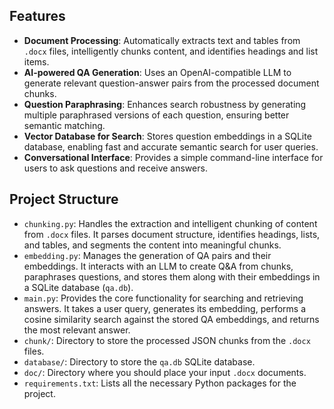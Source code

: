 ## Features

* **Document Processing**: Automatically extracts text and tables from `.docx` files, intelligently chunks content, and identifies headings and list items.
* **AI-powered QA Generation**: Uses an OpenAI-compatible LLM to generate relevant question-answer pairs from the processed document chunks.
* **Question Paraphrasing**: Enhances search robustness by generating multiple paraphrased versions of each question, ensuring better semantic matching.
* **Vector Database for Search**: Stores question embeddings in a SQLite database, enabling fast and accurate semantic search for user queries.
* **Conversational Interface**: Provides a simple command-line interface for users to ask questions and receive answers.

## Project Structure

* `chunking.py`: Handles the extraction and intelligent chunking of content from `.docx` files. It parses document structure, identifies headings, lists, and tables, and segments the content into meaningful chunks.
* `embedding.py`: Manages the generation of QA pairs and their embeddings. It interacts with an LLM to create Q&A from chunks, paraphrases questions, and stores them along with their embeddings in a SQLite database (`qa.db`).
* `main.py`: Provides the core functionality for searching and retrieving answers. It takes a user query, generates its embedding, performs a cosine similarity search against the stored QA embeddings, and returns the most relevant answer.
* `chunk/`: Directory to store the processed JSON chunks from the `.docx` files.
* `database/`: Directory to store the `qa.db` SQLite database.
* `doc/`: Directory where you should place your input `.docx` documents.
* `requirements.txt`: Lists all the necessary Python packages for the project.

